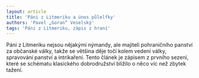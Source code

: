 ```yaml
---
layout: article
title: 'Páni z Litmeriku a únos půlelfky'
authors: 'Pavel „Goran“ Veselský'
tags: 'Páni z Litmeriku, zápis z hraní'
---
```


Páni z Litmeriku nejsou
nějakými nýmandy, ale majiteli pohraničního panství za občanské války,
takže se většina děje točí kolem vedení války, spravování panství a intrikaření. Tento článek je zápisem z prvního sezení, které se schématu klasického dobrodružství blížilo o něco víc než zbytek tažení.
